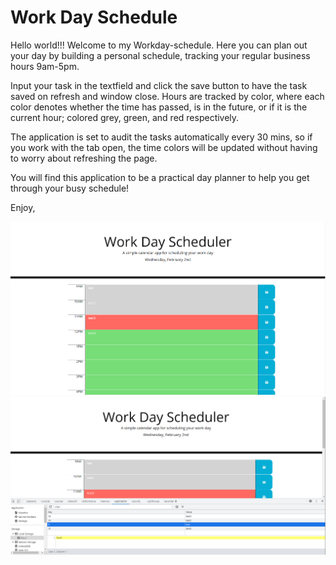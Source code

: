 # Work Day Schedule

Hello world!!! Welcome to my Workday-schedule. 
Here you can plan out your day by building a personal schedule, tracking your regular business hours 9am-5pm. 

Input your task in the textfield and click the save button to have the task saved on refresh and window close. Hours are tracked by color, where each color denotes whether the time has passed, is in the future, or if it is the current hour; colored grey, green, and red respectively. 

The application is set to audit the tasks automatically every 30 mins, so if you work with the tab open, the time colors will be updated without having to worry about refreshing the page. 


You will find this application to be a practical day planner to help you get through your busy schedule! 


Enjoy, 


![Alt text](./develop/assets/images/workday-schedule.PNG "workdaySchedule")
![Alt text](./develop/assets/images/Working-storage.PNG "workingStorage")
